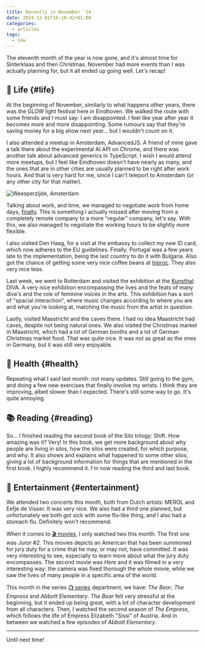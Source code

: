 ```yaml
---
title: Recently in November '24
date: 2024-12-01T16:10:42+01:00
categories:
  - articles
tags:
  - now
---
```


The eleventh month of the year is now gone, and it's almost time for Sinterklaas and then Christmas. November had more events than I was actually planning for, but it all ended up going well. Let's recap!

<!--more-->

## 🍄 Life {#life}

At the beginning of November, similarly to what happens other years, there was the GLOW light festival here in Eindhoven. We walked the route with some friends and I must say: I am disappointed. I feel like year after year it becomes more and more disappointing. Some rumours say that they're saving money for a big show next year... but I wouldn't count on it.

I also attended a meetup in Amsterdam, AdvancedJS. A friend of mine gave a talk there about the experimental AI API on Chrome, and there was another talk about advanced generics in TypeScript. I wish I would attend more meetups, but I feel like Eindhoven doesn't have nearly as many, and the ones that are in other cities are usually planned to be right after work hours. And that is very hard for me, since I can't teleport to Amsterdam (or any other city for that matter).

![Weesperzijde, Amsterdam](cdn:/2024-11-weesperzijde?class=fw)

Talking about work, and time, we managed to negotiate work from home days, [finally](/2024/07/09/thoughts-after-one-month-working-on-site/). This is something I actually missed after moving from a completely remote company to a more "regular" company, let's say. With this, we also managed to negotiate the working hours to be slightly more flexible.

I also visited Den Haag, for a visit at the embassy to collect my new ID card, which now adheres to the EU guidelines. Finally. Portugal was a few years late to the implementation, being the last country to do it with Bulgaria. Also got the chance of getting some very nice coffee beans at [Inproc](https://inproc.nl/). They also very nice teas.

Last week, we went to Rotterdam and visited the exhibition at the [Kunsthal](https://www.kunsthal.nl/): DIVA. A very nice exhibition encompassing the lives and the feats of many diva's and the role of feminine voices in the arts. This exhibition has a sort of "spacial interaction", where music changes according to where you are and what you're looking at, matching the music from the artist in question.

Lastly, visited Maastricht and the caves there. I had no idea Maastricht had caves, despite not being natural ones. We also visited the Christmas market in Maastricht, which had a lot of German booths and a lot of German Christmas market food. That was quite nice. It was not as great as the ones in Germany, but it was still very enjoyable.
 
## 💪 Health {#health}

Repeating what I said last month: not many updates. Still going to the gym, and doing a few new exercises that finally involve my wrists. I think they are improving, albeit slower than I expected. There's still some way to go. It's quite annoying.

## 📚 Reading {#reading}

So... I finished reading the second book of the Silo trilogy: Shift. How amazing was it? Very! In this book, we get more background about why people are living in silos, how the silos were created, for which purpose, and why. It also shows and explains what happened to some other silos, giving a lot of background information for things that are mentioned in the first book. I highly recommend it. I'm now reading the third and last book.

## 🍿 Entertainment {#entertainment}

We attended two concerts this month, both from Dutch artists: MEROL and Eefje de Visser. It was very nice. We also had a third one planned, but unfortunately we both got sick with some flu-like thing, and I also had a stomach flu. Definitely won't recommend.

When it comes to [🎬 movies](/watches/#movies), I only watched two this month. The first one was *Juror #2*. This movies depicts an American that has been summoned for jury duty for a crime that he may, or may not, have committed. It was very interesting to see, especially to learn more about what the jury duty encompasses. The second movie was *Here* and it was filmed in a very interesting way: the camera was fixed thorough the whole movie, while we saw the lives of many people in a specific area of the world.

This month in the series [📺 series](/watches/#shows) department, we have: *The Bear*, *The Empress* and *Abbott Elementary*. *The Bear* felt very stressful at the beginning, but it ended up being great, with a lot of character development from all characters. Then, I watched the second season of *The Empress*, which follows the life of Empress Elizabeth "Sissi" of Austria. And in between we watched a few episodes of *Abbott Elementary*.

<hr>

Until next time!
